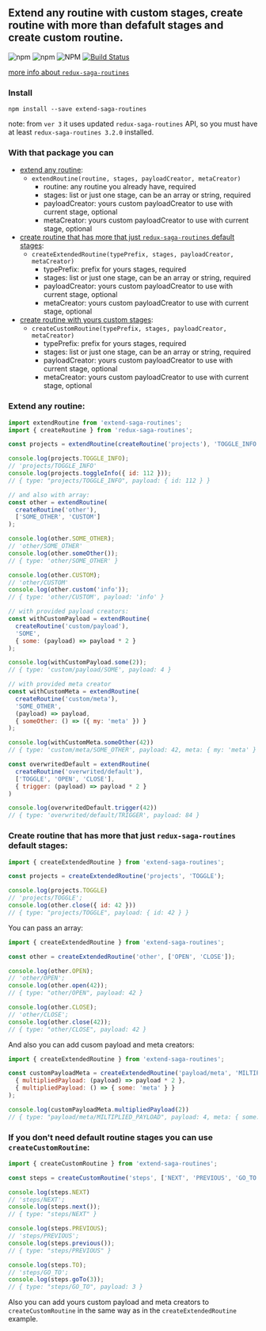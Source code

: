 ## Extend any routine with custom stages, create routine with more than defafult stages and create custom routine.

![npm](https://img.shields.io/npm/v/extend-saga-routines.svg)
![npm](https://img.shields.io/npm/dt/extend-saga-routines.svg)
![NPM](https://img.shields.io/npm/l/extend-saga-routines.svg)
[![Build Status](https://travis-ci.org/shapkarin/extend-saga-routines.svg?branch=master)](https://travis-ci.org/shapkarin/extend-saga-routines)

[more info about `redux-saga-routines`](https://www.npmjs.com/package/redux-saga-routines)
### Install 

```
npm install --save extend-saga-routines
```

note: from `ver 3` it uses updated `redux-saga-routines` API, so you must have at least `redux-saga-routines 3.2.0` installed.

### With that package you can
- [extend any routine](#extend-any-routine):
  - `extendRoutine(routine, stages, payloadCreator, metaCreator)`
    - routine: any routine you already have, required
    - stages: list or just one stage, can be an array or string, required
    - payloadCreator: yours custom payloadCreator to use with current stage, optional
    - metaCreator: yours custom payloadCreator to use with current stage, optional
- [create routine that has more that just `redux-saga-routines` default stages](#create-routine-that-has-more-that-just-redux-saga-routines-default-stages):
  - `createExtendedRoutine(typePrefix, stages, payloadCreator, metaCreator)`
    - typePrefix: prefix for yours stages, required
    - stages: list or just one stage, can be an array or string, required
    - payloadCreator: yours custom payloadCreator to use with current stage, optional
    - metaCreator: yours custom payloadCreator to use with current stage, optional
- [create routine with yours custom stages](#if-you-dont-need-default-routine-stages-you-can-use-createcustomroutine-):
  - `createCustomRoutine(typePrefix, stages, payloadCreator, metaCreator)`
    - typePrefix: prefix for yours stages, required
    - stages: list or just one stage, can be an array or string, required
    - payloadCreator: yours custom payloadCreator to use with current stage, optional
    - metaCreator: yours custom payloadCreator to use with current stage, optional

### Extend any routine:
```js
import extendRoutine from 'extend-saga-routines';
import { createRoutine } from 'redux-saga-routines';

const projects = extendRoutine(createRoutine('projects'), 'TOGGLE_INFO');

console.log(projects.TOGGLE_INFO);
// 'projects/TOGGLE_INFO'
console.log(projects.toggleInfo({ id: 112 }));
// { type: "projects/TOGGLE_INFO", payload: { id: 112 } }

// and also with array:
const other = extendRoutine(
  createRoutine('other'),
  ['SOME_OTHER', 'CUSTOM']
);

console.log(other.SOME_OTHER);
// 'other/SOME_OTHER'
console.log(other.someOther());
// { type: 'other/SOME_OTHER' }

console.log(other.CUSTOM);
// 'other/CUSTOM'
console.log(other.custom('info'));
// { type: 'other/CUSTOM', payload: 'info' }

// with provided payload creators:
const withCustomPayload = extendRoutine(
  createRoutine('custom/payload'),
  'SOME',
  { some: (payload) => payload * 2 }
);

console.log(withCustomPayload.some(2));
// { type: 'custom/payload/SOME', payload: 4 }

// with provided meta creator
const withCustomMeta = extendRoutine(
  createRoutine('custom/meta'),
  'SOME_OTHER',
  (payload) => payload,
  { someOther: () => ({ my: 'meta' }) }
);

console.log(withCustomMeta.someOther(42))
// { type: 'custom/meta/SOME_OTHER', payload: 42, meta: { my: 'meta' } }

const overwritedDefault = extendRoutine(
  createRoutine('overwrited/default'),
  ['TOGGLE', 'OPEN', 'CLOSE'],
  { trigger: (payload) => payload * 2 }
)

console.log(overwritedDefault.trigger(42))
// { type: 'overwrited/default/TRIGGER', payload: 84 }
```

### Create routine that has more that just `redux-saga-routines` default stages:

```javascript
import { createExtendedRoutine } from 'extend-saga-routines';

const projects = createExtendedRoutine('projects', 'TOGGLE');

console.log(projects.TOGGLE)
// 'projects/TOGGLE';
console.log(other.close({ id: 42 }))
// { type: "projects/TOGGLE", payload: { id: 42 } }
```

You can pass an array:
```javascript
import { createExtendedRoutine } from 'extend-saga-routines';

const other = createExtendedRoutine('other', ['OPEN', 'CLOSE']);

console.log(other.OPEN);
// 'other/OPEN';
console.log(other.open(42));
// { type: "other/OPEN", payload: 42 }

console.log(other.CLOSE);
// 'other/CLOSE';
console.log(other.close(42));
// { type: "other/CLOSE", payload: 42 }
```

And also you can add cusom payload and meta creators:
```javascript
import { createExtendedRoutine } from 'extend-saga-routines';

const customPayloadMeta = createExtendedRoutine('payload/meta', 'MILTIPLIED_PAYLOAD',
  { multipliedPayload: (payload) => payload * 2 },
  { multipliedPayload: () => { some: 'meta' } }
);

console.log(customPayloadMeta.multipliedPayload(2))
// { type: "payload/meta/MILTIPLIED_PAYLOAD", payload: 4, meta: { some: "meta" }};
```

### If you don't need default routine stages you can use `createCustomRoutine`:
```javascript
import { createCustomRoutine } from 'extend-saga-routines';

const steps = createCustomRoutine('steps', ['NEXT', 'PREVIOUS', 'GO_TO']);

console.log(steps.NEXT)
// 'steps/NEXT';
console.log(steps.next()); 
// { type: "steps/NEXT" }

console.log(steps.PREVIOUS);
// 'steps/PREVIOUS';
console.log(steps.previous());
// { type: "steps/PREVIOUS" }

console.log(steps.TO);
// 'steps/GO_TO';
console.log(steps.goTo(3));
// { type: "steps/GO_TO", payload: 3 }
```

Also you can add yours custom payload and meta creators to `createCustomRoutine` in the same way as in the `createExtendedRoutine` example.